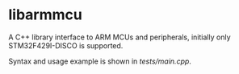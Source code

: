 libarmmcu
=========

A C++ library interface to ARM MCUs and peripherals, initially only STM32F429I-DISCO is supported.

Syntax and usage example is shown in _tests/main.cpp_.
